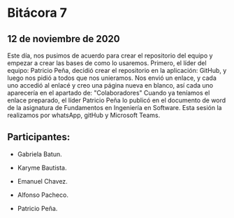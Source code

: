 # Bitácora 7

## 12 de noviembre de 2020

Este día, nos pusimos de acuerdo para crear el repositorio del equipo y empezar a crear las bases de como lo usaremos. 
Primero, el líder del equipo: Patricio Peña, decidió crear el repositorio en la aplicación: GitHub, y luego nos pidió a todos que nos unieramos.
Nos envió un enlace, y cada uno accedió al enlacé y creo una página nueva en blanco, así cada uno aparecería en el apartado de: "Colaboradores"
Cuando ya teníamos el enlace preparado, el líder Patricio Peña lo publicó en el documento de word de la asignatura de Fundamentos en Ingeniería en Software.
Esta sesión la realizamos por whatsApp, gitHub y Microsoft Teams.
## Participantes:

- Gabriela Batun.

- Karyme Bautista.

- Emanuel Chavez.

- Alfonso Pacheco.

- Patricio Peña.

